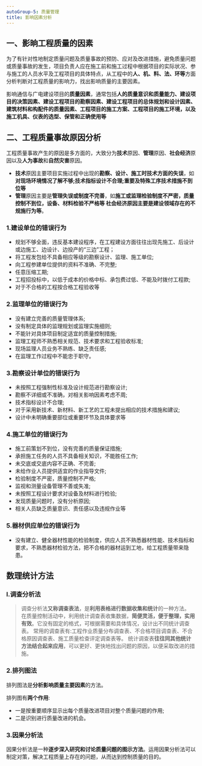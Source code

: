 ```yaml
---
autoGroup-5: 质量管理
title: 影响因素分析
---
```


## 一、影晌工程质量的因素
为了有针对性地制定质量问题及质量事故的预防、应对及改进措施，避免质量问题或质量事故的发生，项目负责人应在施工前和施工过程中根据项目的实际状况、参与施工的人员水平及工程项目的具体特点，从工程中的**人、机、料、法、环等**方面分析判断对工程质量的影响力，找出影响质量的主要因素。

影响通信与广电建设项目的**质量因素**，通常包括**人的质量意识和质量能力、建设项目的决策因素、建设工程项目的勘察因素、建设工程项目的总体规划和设计因素、建筑材料和构配件的质量因素、工程项目的施工方案、工程项目的施工环境，以及施工机具、仪表的选型、保管和正确使用等**

## 二、工程质量事故原因分析
工程质量事故产生的原因是多方面的，大致分为**技术**原因、**管理**原因、**社会经济**原因以及**人为事故**和**自然灾害**原因。
- **技术**原因主要项目实施过程中出现的**勘察、设计、施工时技术方面的失误**，如**对现场环境情况了解不够;技术指标设计不合理;重要及特殊工序技术措施不到位等**
- **管理**原因主要是**管理失误或制度不完善**，如**施工或监理检验制度不严密，质量控制不到位，设备、材料检验不严格等 社会经济原因主要是建设领域存在的不规施行为等**。

### 1.建设单位的错误行为
- 规划不够全面，违反基本建设程序，在工程建设方面往往出现先施工、后设计或边施工、边设计、边投产的“三边”工程；
- 将工程发包给不具备相应等级的勘察设计、监理、施工单位;
- 向工程参建单位提供的资料不准确、不完整;
- 任意压缩工期;
- 工程招投标中，以低于成本的价格中标、承包费过低、不能及时拨付工程款;
- 对于不合格的工程按合格工程验收等

### 2.监理单位的错误行为
- 没有建立完善的质量管理体系;
- 没有制定具体的监理规划或监理实施细则;
- 不能针对具体项目制定适宜的质量控制措施;
- 监理工程师不熟悉相关规范、技术要求和工程验收标准;
- 现场监理人员业务不熟练、缺乏责任感;
- 在监理工作过程中不能忠于职守。

### 3.勘察设计单位的错误行为
- 未按照工程强制性标准及设计规范进行勘察设计;
- 勘察不详细或不准确，对相关影响因素考虑不周;
- 技术指标设计不合理;
- 对于采用新技术、新材料、新工艺的工程未提出相应的技术措施和建议;
- 设计中未明确重要部位或重要环节及具体要求等

### 4.施工单位的错误行为
- 施工前策划不到位，没有完善的质量保证措施;
- 承担施工任务的人员不具备相关知识，不能胜任工作;
- 未交底或交底内容不正确、不完善;
- 未给作业人员提供适宜的作业指导文件;
- 检验制度不严密，质量控制不严格;
- 监视和测量设备管理不善或失准;
- 未按照工程设计要求对设备及材料进行检验;
- 发现质量问题时，没有分析原因;
- 相关人员缺乏质量意识、责任感以及违规作业等

### 5.器材供应单位的错误行为
- 没有建立、健全器材性能的检验制度，供应人员不熟悉器材性能、技术指标和要求，不熟悉器材检验方法，把不合格的器材运到工地，给工程质量带来隐患。

## 数理统计方法
### l.调查分析法
> 调查分析法**又称调查表法**，是**利用表格进行数据收集和统计**的一种方法。
> 在质量控制活动中，利用统计调查表收集数据，**简便灵活，便于整理，实用有效**。它没有固定的格式，可根据需要和具体情况，设计出不同统计调查表。
> 常用的调查表有:工程作业质量分布调查表、不合格项目调查表、不合格原因调查表、施工质量检查评定调查表等。
> 统计调查表**往往同其他统计方法结合起来应用**，可以更好、更快地找出问题的原因，以便采取改进的措施。

### 2.排列图法
排列图法是**分析影响质量主要因素**的方法。

排列图有**两个作用**:
- 一是按重要顺序显示出每个质量改进项目对整个质量问题的作用;
- 二是识别进行质量改进的机会。

### 3.因果分析法
因果分析法是一种**逐步深入研究和讨论质量问题的图示方法**。运用因果分析法可以制定对策，解决工程质量上存在的问题，从而达到控制质量的目的。